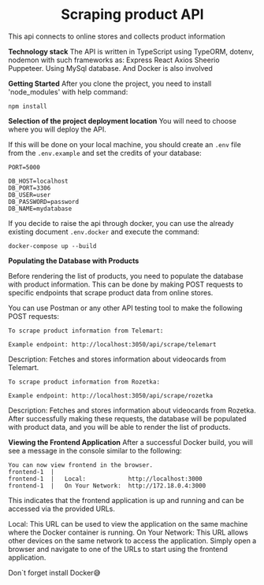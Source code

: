 <h1 align="center">Scraping product API</h1>

This api connects to online stores and collects product information

**Technology stack** The API is written in TypeScript using TypeORM, dotenv,
nodemon with such frameworks as: 
Express
React
Axios
Sheerio
Puppeteer. Using MySql database. And Docker is also involved

**Getting Started** 
After you clone the project, you need to install 'node_modules' with help command: 

```
npm install
```

**Selection of the project deployment location**
You will need to choose where you will deploy the API.

If this will be done on your local machine, you should create an `.env` file from the `.env.example` and set the credits of your database:


```
PORT=5000

DB_HOST=localhost
DB_PORT=3306
DB_USER=user
DB_PASSWORD=password
DB_NAME=mydatabase
```



If you decide to raise the api through docker, you can use the already existing document `.env.docker` and execute the command:

```
docker-compose up --build
```

**Populating the Database with Products**

Before rendering the list of products, you need to populate the database with product information. This can be done by making POST requests to specific endpoints that scrape product data from online stores.

You can use Postman or any other API testing tool to make the following POST requests:

`To scrape product information from Telemart:`

```
Example endpoint: http://localhost:3050/api/scrape/telemart
```
Description: Fetches and stores information about videocards from Telemart.

`To scrape product information from Rozetka:`
```
Example endpoint: http://localhost:3050/api/scrape/rozetka
```
Description: Fetches and stores information about videocards from Rozetka.
After successfully making these requests, the database will be populated with product data, and you will be able to render the list of products.

**Viewing the Frontend Application**
After a successful Docker build, you will see a message in the console similar to the following:

```
You can now view frontend in the browser.
frontend-1  |
frontend-1  |   Local:            http://localhost:3000
frontend-1  |   On Your Network:  http://172.18.0.4:3000
```
This indicates that the frontend application is up and running and can be accessed via the provided URLs.

Local: This URL can be used to view the application on the same machine where the Docker container is running.
On Your Network: This URL allows other devices on the same network to access the application.
Simply open a browser and navigate to one of the URLs to start using the frontend application.

Don`t forget install Docker😅

